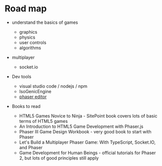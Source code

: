 # Road map

- understand the basics of games

  - graphics
  - physics
  - user controls
  - algorithms

- multiplayer

  - socket.io

- Dev tools

  - visual studio code / nodejs / npm
  - IsoGenicEngine
  - [phaser editor](https://phasereditor2d.com/)

- Books to read
  - HTML5 Games Novice to Ninja - SitePoint book covers lots of basic terms of HTML5 games
  - An Introduction to HTML5 Game Development with Phaser.js
  - Phaser III Game Design Workbook - very good book to start with Phaser
  - Let's Build a Multiplayer Phaser Game: With TypeScript, Socket.IO, and Phaser
  - Game Development for Human Beings - official tutorials for Phaser 2, but lots of good principles still apply
